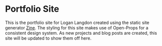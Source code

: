 # Portfolio Site
This is the portfolio site for Logan Langdon created using the static site generator [Zine](https://zine-ssg.io/).
The styling for this site makes use of Open-Props for a consistent design system.
As new projects and blog posts are created, this site will be updated to show them off here.

